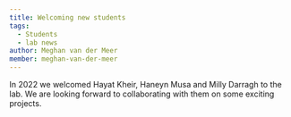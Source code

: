 ```yaml
---
title: Welcoming new students
tags: 
  - Students
  - lab news
author: Meghan van der Meer
member: meghan-van-der-meer
---
```


In 2022 we welcomed Hayat Kheir, Haneyn Musa and Milly Darragh to the lab. We are looking forward to collaborating with them on some exciting projects.

<!--
More can be found about our lab on our [Team page](https://meghanvdmeer.github.io/M.I.N.DLab/team/).


![Thompson Hall at UNH](/images/thompson.jpg "Thompson Hall at UNH")

Fingers crossed for a healthy and safe Fall semester given we are still battling COVID-19! 
-->
